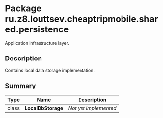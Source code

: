 # Package ru.z8.louttsev.cheaptripmobile.shared.persistence

Application infrastructure layer.

## Description

Contains local data storage implementation.

## Summary

Type                  | Name                            | Description
----------------------|---------------------------------|-----------------------------------------------
class                 | **LocalDbStorage**              | *Not yet implemented*
